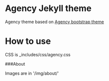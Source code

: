 Agency Jekyll theme
====================

Agency theme based on [Agency bootstrap theme ](https://startbootstrap.com/template-overviews/agency/)

# How to use


CSS is _includes/css/agency.css



###About

Images are in '/img/about/'


